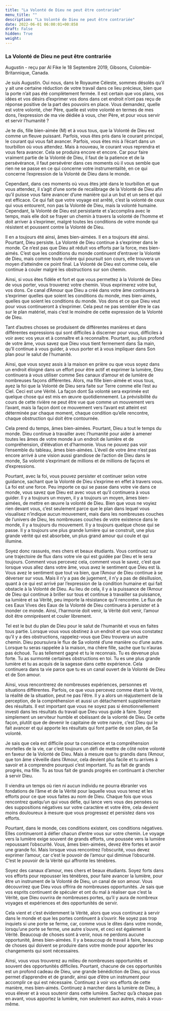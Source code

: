 ```yaml
---
title: "La Volonté de Dieu ne peut être contrariée"
menu_title: ""
description: "La Volonté de Dieu ne peut être contrariée"
date: 2022-06-01 06:00:01+00:858
draft: False
hidden: True
weight:
---
```

### La Volonté de Dieu ne peut être contrariée

Augustin - reçu par Al Fike le 18 Septembre 2019, Gibsons, Colombie-Britannique, Canada.

Je suis Augustin. Oui nous, dans le Royaume Céleste, sommes désolés qu’il y ait une certaine réduction de votre travail dans ce lieu précieux, bien que la porte n’ait pas été complètement fermée. Il est certain que vos plans, vos idées et vos désirs d’exprimer vos dons dans cet endroit n’ont pas reçu de réponse positive de la part des pouvoirs en place. Vous demandez, quelle est votre volonté, cher Père, quelle est votre volonté en termes de mes dons, l’expression de ma vie dédiée à vous, cher Père, et pour vous servir et servir l’humanité ?

Je te dis, fille bien-aimée (M) et à vous tous, que la Volonté de Dieu est comme un fleuve puissant. Parfois, vous êtes pris dans le courant principal, le courant qui vous fait avancer. Parfois, vous êtes mis à l’écart dans un tourbillon où vous attendez. Mais à nouveau, le courant vous reprendra et vous fera avancer. Cela se produira encore et encore. Car pour faire vraiment partie de la Volonté de Dieu, il faut de la patience et de la persévérance, il faut persévérer dans ces moments où il vous semble que rien ne se passe en ce qui concerne votre instrumentalité, en ce qui concerne l’expression de la Volonté de Dieu dans le monde.

Cependant, dans ces moments où vous êtes jeté dans le tourbillon et que vous attendez, il s’agit d’une sorte de recalibrage de la Volonté de Dieu afin qu’il puisse vous faire avancer d’une manière qui a un but et un sens et qui est efficace. Ce qui fait que votre voyage est arrêté, c’est la volonté de ceux qui vous entourent, non pas la Volonté de Dieu, mais la volonté humaine. Cependant, la Volonté de Dieu est persistante et s’accomplira avec le temps, mais elle doit se frayer un chemin à travers la volonté de l’homme et doit arriver à s’exprimer, malgré toutes les conditions de votre monde qui résistent et poussent contre la Volonté de Dieu.

Il en a toujours été ainsi, âmes bien-aimées. Il en a toujours été ainsi. Pourtant, Dieu persiste. La Volonté de Dieu continue à s’exprimer dans le monde. Ce n’est pas que Dieu ait réduit vos efforts par la force, mes bien-aimés. C’est que les conditions du monde continuent d’entraver la Volonté de Dieu, mais comme toute rivière qui poursuit son cours, elle trouvera un moyen d’atteindre ce point final. La Volonté de Dieu est comme cela, elle continue à couler malgré les obstructions sur son chemin.

Ainsi, si vous êtes fidèle et fort et que vous permettez à la Volonté de Dieu de vous porter, vous trouverez votre chemin. Vous exprimerez votre but, vos dons. Ce canal d’Amour que Dieu a créé dans votre âme continuera à s’exprimer quelles que soient les conditions du monde, mes bien-aimés, quelles que soient les conditions du monde. Vos dons et ce que Dieu veut pour vous continueront à s’exprimer. Cela peut ne pas sembler être le cas sur le plan matériel, mais c’est le moindre de cette expression de la Volonté de Dieu.

Tant d’autres choses se produisent de différentes manières et dans différentes expressions qui sont difficiles à discerner pour vous, difficiles à voir avec vos yeux et à connaître et à reconnaître. Pourtant, au plus profond de votre âme, vous savez que Dieu vous tient fermement dans Sa main, qu’Il continue à vous guider, à vous porter et à vous impliquer dans Son plan pour le salut de l’humanité.

Ainsi, que vous soyez assis à la maison en prière ou que vous soyez dans un endroit éloigné dans un effort pour être actif et exprimer la lumière, Dieu continuera à vous utiliser comme Ses canaux d’amour et de lumière de nombreuses façons différentes. Alors, ma fille bien-aimée et vous tous, ayez la foi que la Volonté de Dieu sera faite sur Terre comme elle l’est au Ciel. Ceci est une Vérité. La façon dont Sa volonté sera exprimée est quelque chose qui est mis en œuvre quotidiennement. La prévisibilité du cours de cette rivière ne peut être vue que comme un mouvement vers l’avant, mais la façon dont ce mouvement vers l’avant est atteint est déterminée par chaque moment, chaque condition qu’elle rencontre, chaque obstruction qui doit être contournée.

Cela prend du temps, âmes bien-aimées. Pourtant, Dieu a tout le temps du monde. Dieu continue à travailler avec l’humanité pour aider à amener toutes les âmes de votre monde à un endroit de lumière et de compréhension, d’élévation et d’harmonie. Vous ne pouvez pas voir l’ensemble du tableau, âmes bien-aimées. L’éveil de votre âme n’est pas encore arrivé à une vision aussi grandiose de l’action de Dieu dans le monde, Sa volonté s’exprimant de millions et de millions de façons et d’expressions.

Pourtant, avec la foi, vous pouvez persister et continuer selon votre guidance, sachant que la Volonté de Dieu s’exprime en effet à travers vous. La foi est une force. Peu importe ce qui se passe dans votre vie dans ce monde, vous savez que Dieu est avec vous et qu’il continuera à vous guider. Il y a toujours un moyen, il y a toujours un moyen, âmes bien-aimées, de mettre en œuvre la volonté de Dieu. Bien que vous ne voyiez rien devant vous, c’est seulement parce que le plan dans lequel vous visualisez n’indique aucun mouvement, mais dans les nombreuses couches de l’univers de Dieu, les nombreuses couches de votre existence dans le monde, il y a toujours du mouvement. Il y a toujours quelque chose qui se passe. Il y a toujours une plus grande lumière qui se construit, une plus grande vérité qui est absorbée, un plus grand amour qui coule et qui illumine.

Soyez donc rassurés, mes chers et beaux étudiants. Vous continuez sur une trajectoire de flux dans votre vie qui est guidée par Dieu et le sera toujours. Comment vous percevez cela, comment vous le savez, c’est que lorsque vous allez dans votre âme, vous avez le sentiment que Dieu est là. Vous avez le sentiment que tout va bien, que l’Amour de Dieu continue à se déverser sur vous. Mais il n’y a pas de jugement, il n’y a pas de désillusion, quant à ce qui est arrivé par l’expression de la condition humaine et qui fait obstacle à la Volonté de Dieu. Au lieu de cela, il y a la puissance de l’Amour de Dieu qui continue à briller sur tous et continue à travailler sa puissance, sa lumière et sa Vérité, peu importe la résistance qu’il rencontre. Le flux de ces Eaux Vives des Eaux de la Volonté de Dieu continuera à persister et à inonder ce monde. Ainsi, l’harmonie doit venir, la Vérité doit venir, l’amour doit être omniprésent et couler librement.

Tel est le but du plan de Dieu pour le salut de l’humanité et vous en faites tous partie. Lorsque vous vous obstinez à un endroit et que vous constatez qu’il y a des obstructions, rappelez-vous que Dieu trouvera un autre chemin. Dieu poursuivra le flux de Sa volonté d’une manière ou d’une autre. Lorsque tu seras rappelée à la maison, ma chère fille, sache que tu n’auras pas échoué. Tu as tellement gagné et tu le reconnais. Tu es devenue plus forte. Tu as surmonté certaines obstructions en toi. Tu es une plus grande lumière et tu as acquis de la sagesse dans cette expérience. Cela continuera dans ta vie parce que tu es un canal ouvert de la Volonté de Dieu et de Son amour.

Ainsi, vous rencontrerez de nombreuses expériences, personnes et situations différentes. Parfois, ce que vous percevez comme étant la Vérité, la réalité de la situation, peut ne pas l’être. Il y a alors un réajustement de la perception, de la compréhension et aussi un détachement supplémentaire des résultats. Il est important que vous ne soyez pas si émotionnellement investi dans les résultats du travail que Dieu vous guide à faire. Soyez simplement un serviteur humble et obéissant de la volonté de Dieu. De cette façon, plutôt que de devenir le capitaine de votre navire, c’est Dieu qui le fait avancer et qui apporte les résultats qui font partie de son plan, de Sa volonté.

Je sais que cela est difficile pour ta conscience et ta compréhension mortelles de la vie, car c’est toujours un défi de mettre de côté notre volonté en faveur de la Volonté de Dieu. Mais à mesure que tu grandis dans l’Amour, que ton âme s’éveille dans l’Amour, cela devient plus facile et tu arrives à savoir et à comprendre pourquoi c’est important. Tu as fait de grands progrès, ma fille. Tu as tous fait de grands progrès en continuant à chercher à servir Dieu.

Il viendra un temps où rien ni aucun individu ne pourra ébranler vos fondations de l’âme et de la Vérité pour laquelle vous vous tenez et les efforts pour ce que vous faites au nom de Dieu. Chaque fois que vous rencontrez quelqu’un qui vous défie, qui lance vers vous des pensées ou des suppositions négatives sur votre caractère et votre être, cela devient moins douloureux à mesure que vous progressez et persistez dans vos efforts.

Pourtant, dans le monde, ces conditions existent, ces conditions négatives. Elles continueront à défier chacun d’entre vous sur votre chemin. Le voyage vers la lumière exige souvent de grands efforts, une poussée vers la lumière repoussant l’obscurité. Vous, âmes bien-aimées, devez être fortes et avoir une grande foi. Mais lorsque vous rencontrez l’obscurité, vous devez exprimer l’amour, car c’est le pouvoir de l’amour qui diminue l’obscurité. C’est le pouvoir de la Vérité qui affronte les ténèbres.

Soyez des canaux d’amour, mes chers et beaux étudiants. Soyez forts dans vos efforts pour repousser les ténèbres, pour faire avancer la lumière, pour être un instrument de la Volonté de Dieu, un canal de son amour. Vous découvrirez que Dieu vous offrira de nombreuses opportunités. Je sais que vos esprits continuent de spéculer et ont du mal à réaliser que c’est la Vérité, que Dieu ouvrira de nombreuses portes, qu’il y aura de nombreux voyages et expériences et des opportunités de servir.

Cela vient et c’est évidemment la Vérité, alors que vous continuez à servir dans le monde et que les portes continuent à s’ouvrir. Ne soyez pas trop inquiets si une porte se ferme, car, comme vous le dites dans votre monde, lorsqu’une porte se ferme, une autre s’ouvre, et ceci est également la Vérité. Beaucoup de choses sont à venir, nous ne perdons aucune opportunité, âmes bien-aimées. Il y a beaucoup de travail à faire, beaucoup de choses qui doivent se produire dans votre monde pour apporter les changements qui sont nécessaires.

Ainsi, vous vous trouverez au milieu de nombreuses opportunités et souvent des opportunités difficiles. Pourtant, chacune de ces opportunités est un profond cadeau de Dieu, une grande bénédiction de Dieu, qui vous permet d’apprendre et de grandir, ainsi que d’être un instrument pour accomplir ce qui est nécessaire. Continuez à voir vos efforts de cette manière, mes bien-aimés. Continuez à marcher dans la lumière de Dieu, à vous élever et à vous soutenir dans cette lumière. Sachez qu’à chaque pas en avant, vous apportez la lumière, non seulement aux autres, mais à vous-même.
